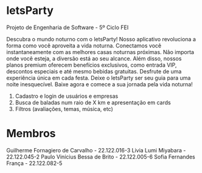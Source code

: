 # letsParty
Projeto de Engenharia de Software - 5º Ciclo FEI

Descubra o mundo noturno com o letsParty! Nosso aplicativo revoluciona a forma como você aproveita a vida noturna. Conectamos você instantaneamente com as melhores casas noturnas próximas. Não importa onde você esteja, a diversão está ao seu alcance. Além disso, nossos planos premium oferecem benefícios exclusivos, como entrada VIP, descontos especiais e até mesmo bebidas gratuitas. Desfrute de uma experiência única em cada festa. Deixe o letsParty ser seu guia para uma noite inesquecível. Baixe agora e comece a sua jornada pela vida noturna!

1. Cadastro e login de usuários e empresas
2. Busca de baladas num raio de X km e apresentação em cards
3. Filtros (avaliações, temas, música, etc)

# Membros
Guilherme Fornagiero de Carvalho - 22.122.016-3
Livia Lumi Miyabara - 22.122.045-2
Paulo Vinícius Bessa de Brito - 22.122.005-6
Sofia Fernandes França - 22.122.082-5
